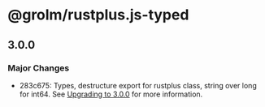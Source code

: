 # @grolm/rustplus.js-typed

## 3.0.0

### Major Changes

- 283c675: Types, destructure export for rustplus class, string over long for int64. See [Upgrading to 3.0.0](/docs/Upgrading%20to%203.0.0.md) for more information.
